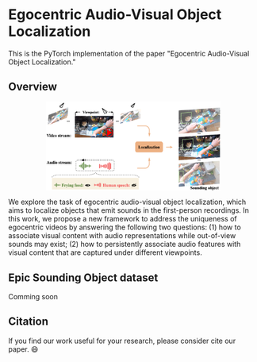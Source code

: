 # Egocentric Audio-Visual Object Localization 
This is the PyTorch implementation of the paper "Egocentric Audio-Visual Object Localization."
 
## Overview
<p align="center">
 <img align="center" src="./fig/motivation.png" width=70%>
</p>

We explore the task of egocentric audio-visual object localization, which aims to localize objects that emit sounds in the first-person recordings. In this work, we propose a new framework to address the uniqueness of egocentric videos by answering the following two questions: (1) how to associate visual content with audio representations while out-of-view sounds may exist; (2) how to persistently associate audio features with visual content that are captured under different viewpoints.

## Epic Sounding Object dataset

Comming soon

## Citation
If you find our work useful for your research, please consider cite our paper. :smile:
